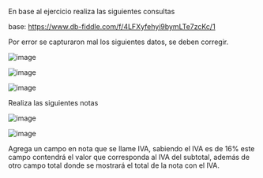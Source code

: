 En base al ejercicio realiza las siguientes consultas

base: https://www.db-fiddle.com/f/4LFXyfehyi9bymLTe7zcKc/1

Por error se capturaron mal los siguientes datos, se deben corregir.

![image](https://user-images.githubusercontent.com/91554777/171071745-a92dfd2f-2cf2-4bed-a081-8728f93fc005.png)


![image](https://user-images.githubusercontent.com/103066775/171224901-35d9c78a-625a-4905-a0d0-9c34f9fec342.png)

![image](https://user-images.githubusercontent.com/103066775/171225668-93fd4490-4c19-46f9-9853-660afc76b41e.png)


Realiza las siguientes notas

![image](https://user-images.githubusercontent.com/91554777/171071841-ef5e3549-0235-4c77-846d-62aee10873cf.png)


![image](https://user-images.githubusercontent.com/103066775/171224464-2788850e-0f58-4bcc-b23a-d2bb5a7d80f6.png)


Agrega un campo en nota que se llame IVA, sabiendo el IVA es de 16% este campo contendrá el valor que corresponda al IVA del subtotal, además de otro campo total donde se mostrará el total de la nota con el IVA.


